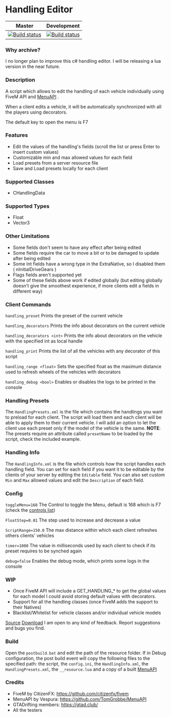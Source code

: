 # Handling Editor
|Master|Development|
|:-:|:-:|
|[![Build status](https://ci.appveyor.com/api/projects/status/ar8rag9opc4169y1/branch/master?svg=true)](https://ci.appveyor.com/project/carmineos/fivem-handling-editor/branch/master)|[![Build status](https://ci.appveyor.com/api/projects/status/ar8rag9opc4169y1/branch/development?svg=true)](https://ci.appveyor.com/project/carmineos/fivem-handling-editor/branch/development)



### Why archive? 
I no longer plan to improve this c# handling editor. I will be releasing a lua version in the near future.


### Description
A script which allows to edit the handling of each vehicle individually using FiveM API and [MenuAPI](https://github.com/TomGrobbe/MenuAPI) .

When a client edits a vehicle, it will be automatically synchronized with all the players using decorators.

The default key to open the menu is F7

### Features
* Edit the values of the handling's fields (scroll the list or press Enter to insert custom values)
* Customizable min and max allowed values for each field
* Load presets from a server resource file
* Save and Load presets locally for each client

### Supported Classes
* CHandlingData

### Supported Types
* Float
* Vector3

### Other Limitations
* Some fields don't seem to have any effect after being edited
* Some fields require the car to move a bit or to be damaged to update after being edited
* Some Int fields have a wrong type in the ExtraNative, so I disabled them ( nInitialDriveGears )
* Flags fields aren't supported yet
* Some of these fields above work if edited globally (but editing globally doesn't give the smoothest experience, if more clients edit a fields in different way)

### Client Commands
`handling_preset`
Prints the preset of the current vehicle

`handling_decorators`
Prints the info about decorators on the current vehicle

`handling_decorators <int>` 
Prints the info about decorators on the vehicle with the specified int as local handle

`handling_print`
Prints the list of all the vehicles with any decorator of this script

`handling_range <float>`
Sets the specified float as the maximum distance used to refresh wheels of the vehicles with decorators

`handling_debug <bool>`
Enables or disables the logs to be printed in the console

### Handling Presets
The `HandlingPresets.xml` is the file which contains the handlings you want to preload for each client. The script will load them and each client will be able to apply them to their current vehicle. I will add an option to let the client use each preset only if the model of the vehicle is the same.
**NOTE**: The presets require an attribute called `presetName` to be loaded by the script, check the included example.

### Handling Info
The `HandlingInfo.xml` is the file which controls how the script handles each handling field. You can set for each field if you want it to be editable by the clients of your server by editing the `Editable` field. You can also set custom `Min` and `Max` allowed values and edit the `Description` of each field.

### Config
`toggleMenu=168`
The Control to toggle the Menu, default is 168 which is F7 (check the [controls list](https://docs.fivem.net/game-references/controls/))

`FloatStep=0.01`
The step used to increase and decrease a value

`ScriptRange=150.0`
The max distance within which each client refreshes others clients' vehicles

`timer=1000`
The value in milliseconds used by each client to check if its preset requires to be synched again

`debug=false`
Enables the debug mode, which prints some logs in the console

### WIP
* Once FiveM API will include a GET_HANDLING_* to get the global values for each model I could avoid storing default values with decorators.
* Support for all the handling classes (once FiveM adds the support to their Natives)
* Blacklist/Whitelist for vehicle classes and/or individual vehicle models


[Source](https://github.com/carmineos/fivem-handling-editor)
[Download](https://github.com/carmineos/fivem-handling-editor/releases)
I am open to any kind of feedback. Report suggestions and bugs you find.

### Build
Open the `postbuild.bat` and edit the path of the resource folder. If in Debug configuration, the post build event will copy the following files to the specified path: the script, the `config.ini`, the `HandlingInfo.xml`, the `HandlingPresets.xml`, the `__resource.lua` and a copy of a built [MenuAPI](https://github.com/TomGrobbe/MenuAPI)

### Credits
* FiveM by CitizenFX: https://github.com/citizenfx/fivem
* MenuAPI by Vespura: https://github.com/TomGrobbe/MenuAPI
* GTADrifting members: https://gtad.club/
* All the testers
